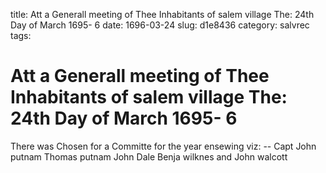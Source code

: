 title: Att a Generall meeting of Thee Inhabitants of salem village The: 24th Day of March 1695- 6
date: 1696-03-24
slug: d1e8436
category: salvrec
tags: 


<div markdown class="doc" id="d1e8436">


# Att a Generall meeting of Thee Inhabitants of salem village The: 24th Day of March 1695- 6

There was Chosen for a Committe for the year ensewing viz: -- Capt John putnam Thomas putnam John Dale Benja wilknes and John walcott
</div>